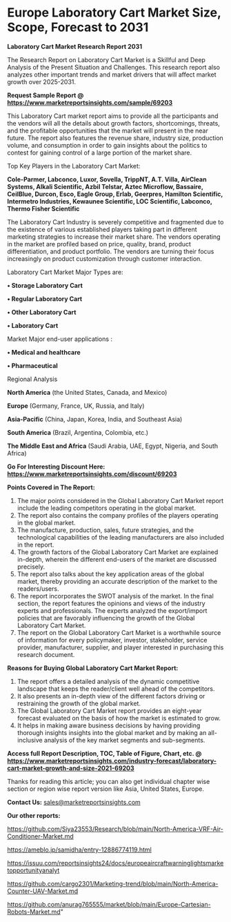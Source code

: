 # Europe Laboratory Cart Market Size, Scope, Forecast to 2031

<strong>Laboratory Cart Market Research Report 2031</strong>

The Research Report on Laboratory Cart Market is a Skillful and Deep Analysis of the Present Situation and Challenges. This research report also analyzes other important trends and market drivers that will affect market growth over 2025-2031.

<strong>Request Sample Report @ <a href=https://www.marketreportsinsights.com/sample/69203>https://www.marketreportsinsights.com/sample/69203</a></strong>

This Laboratory Cart market report aims to provide all the participants and the vendors will all the details about growth factors, shortcomings, threats, and the profitable opportunities that the market will present in the near future. The report also features the revenue share, industry size, production volume, and consumption in order to gain insights about the politics to contest for gaining control of a large portion of the market share.

Top Key Players in the Laboratory Cart Market:

<strong>Cole-Parmer, Labconco, Luxor, Sovella, TrippNT, A.T. Villa, AirClean Systems, Alkali Scientific, Azbil Telstar, Aztec Microflow, Bassaire, CeilBlue, Durcon, Esco, Eagle Group, Erlab, Geerpres, Hamilton Scientific, Intermetro Industries, Kewaunee Scientific, LOC Scientific, Labconco, Thermo Fisher Scientific</strong>

The Laboratory Cart Industry is severely competitive and fragmented due to the existence of various established players taking part in different marketing strategies to increase their market share. The vendors operating in the market are profiled based on price, quality, brand, product differentiation, and product portfolio. The vendors are turning their focus increasingly on product customization through customer interaction.

Laboratory Cart Market Major Types are:

<strong>• Storage Laboratory Cart

• Regular Laboratory Cart

• Other Laboratory Cart

• Laboratory Cart</strong>

Market Major end-user applications :

<strong>• Medical and healthcare

• Pharmaceutical</strong>

Regional Analysis

</u><strong><b>North America</b></strong> (the United States, Canada, and Mexico)

<strong><b>Europe </b></strong>(Germany, France, UK, Russia, and Italy)

<strong><b>Asia-Pacific</b></strong> (China, Japan, Korea, India, and Southeast Asia)

<strong><b>South America</b></strong> (Brazil, Argentina, Colombia, etc.)

<strong><b>The Middle East and Africa</b></strong> (Saudi Arabia, UAE, Egypt, Nigeria, and South Africa)

<strong>Go For Interesting Discount Here: <a href=https://www.marketreportsinsights.com/discount/69203>https://www.marketreportsinsights.com/discount/69203</a></strong>

<strong>Points Covered in The Report:</strong>
<ol>
  <li>The major points considered in the Global Laboratory Cart Market report include the leading competitors operating in the global market.</li>
  <li>The report also contains the company profiles of the players operating in the global market.</li>
  <li>The manufacture, production, sales, future strategies, and the technological capabilities of the leading manufacturers are also included in the report.</li>
  <li>The growth factors of the Global Laboratory Cart Market are explained in-depth, wherein the different end-users of the market are discussed precisely.</li>
  <li>The report also talks about the key application areas of the global market, thereby providing an accurate description of the market to the readers/users.</li>
  <li>The report incorporates the SWOT analysis of the market. In the final section, the report features the opinions and views of the industry experts and professionals. The experts analyzed the export/import policies that are favorably influencing the growth of the Global Laboratory Cart Market.</li>
  <li>The report on the Global Laboratory Cart Market is a worthwhile source of information for every policymaker, investor, stakeholder, service provider, manufacturer, supplier, and player interested in purchasing this research document.</li>
</ol>
<strong>Reasons for Buying Global Laboratory Cart Market Report:</strong>

<ol>
  <li>The report offers a detailed analysis of the dynamic competitive landscape that keeps the reader/client well ahead of the competitors.</li>
  <li>It also presents an in-depth view of the different factors driving or restraining the growth of the global market.</li>
  <li>The Global Laboratory Cart Market report provides an eight-year forecast evaluated on the basis of how the market is estimated to grow.</li>
  <li>It helps in making aware business decisions by having providing thorough insights insights into the global market and by making an all-inclusive analysis of the key market segments and sub-segments.</li>
</ol>
<strong>Access full Report Description, TOC, Table of Figure, Chart, etc. @ <a href=https://www.marketreportsinsights.com/industry-forecast/laboratory-cart-market-growth-and-size-2021-69203>https://www.marketreportsinsights.com/industry-forecast/laboratory-cart-market-growth-and-size-2021-69203</a></strong>


Thanks for reading this article; you can also get individual chapter wise section or region wise report version like Asia, United States, Europe.

<strong>Contact Us:</strong>
sales@marketreportsinsights.com

<strong>Our other reports:</strong>

<a href=https://github.com/Siya23553/Research/blob/main/North-America-VRF-Air-Conditioner-Market.md>https://github.com/Siya23553/Research/blob/main/North-America-VRF-Air-Conditioner-Market.md</a>

<a href=https://ameblo.jp/samidha/entry-12886774119.html>https://ameblo.jp/samidha/entry-12886774119.html</a>

<a href=https://issuu.com/reportsinsights24/docs/europeaircraftwarninglightsmarketopportunityanalyt>https://issuu.com/reportsinsights24/docs/europeaircraftwarninglightsmarketopportunityanalyt</a>

<a href=https://github.com/cargo2301/Marketing-trend/blob/main/North-America-Counter-UAV-Market.md>https://github.com/cargo2301/Marketing-trend/blob/main/North-America-Counter-UAV-Market.md</a>

<a href=https://github.com/anurag765555/market/blob/main/Europe-Cartesian-Robots-Market.md>https://github.com/anurag765555/market/blob/main/Europe-Cartesian-Robots-Market.md</a>"
